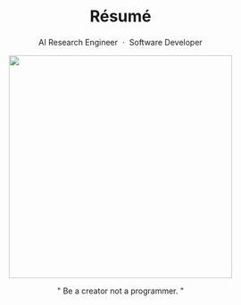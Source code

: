 <div align=center>

# Résumé 

AI Research Engineer ㆍ Software Developer <br> 

<img width=400 src="https://avatars3.githubusercontent.com/u/38183241?s=460&u=bda10be940252ef4f36d945d5fc369f4a6b6b51f&v=4">

" Be a creator not a programmer. "

</div>
